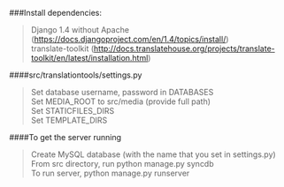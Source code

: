 
###Install dependencies:
>Django 1.4 without Apache (https://docs.djangoproject.com/en/1.4/topics/install/)   
>translate-toolkit (http://docs.translatehouse.org/projects/translate-toolkit/en/latest/installation.html)   

####src/translationtools/settings.py
>Set database username, password in DATABASES   
>Set MEDIA_ROOT to src/media (provide full path)   
>Set STATICFILES_DIRS   
>Set TEMPLATE_DIRS   

####To get the server running
>Create MySQL database (with the name that you set in settings.py)   
>From src directory, run python manage.py syncdb   
>To run server, python manage.py runserver   
